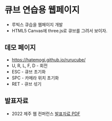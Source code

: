 # 큐브 연습용 웹페이지

* 루빅스 큐습을 웹페이지 개발
* HTML5 Canvas에 three.js로 큐브를 그려서 보이자.

## 데모 페이지

* https://hatemogi.github.io/rurucube/
* U, R, L, F, D - 회전
* ESC - 큐브 초기화
* SPC - 카메라 위치 초기화
* RET - 큐브 섞기

## 발표자료

* 2022 제주 웹 컨퍼런스 [발표자료 PDF](https://hatemogi.github.io/rurucube/slide.pdf)
